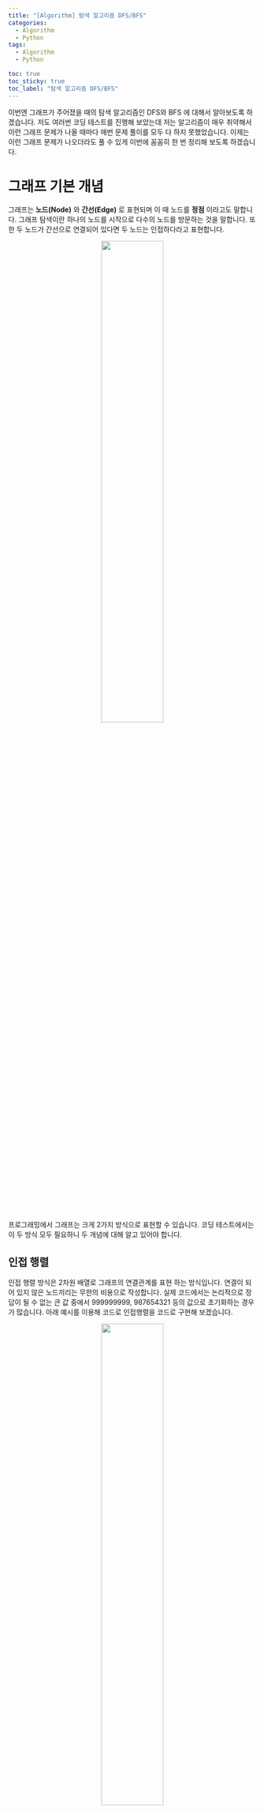 ```yaml
---
title: "[Algorithm] 탐색 알고리즘 DFS/BFS"
categories:
  - Algorithm
  - Python
tags:
  - Algorithm
  - Python

toc: true
toc_sticky: true
toc_label: "탐색 알고리즘 DFS/BFS"
---
```


이번엔 그래프가 주어졌을 때의 탐색 알고리즘인 DFS와 BFS 에 대해서 알아보도록 하겠습니다. 저도 여러번 코딩 테스트를 진행해 보았는데 저는 알고리즘이 매우 취약해서 이런 그래프 문제가 나올 때마다 매번 문제 풀이를 모두 다 하지 못했었습니다. 이제는 이런 그래프 문제가 나오더라도 풀 수 있게 이번에 꼼꼼히 한 번 정리해 보도록 하겠습니다.

# 그래프 기본 개념

그래프는 **노드(Node)** 와 **간선(Edge)** 로 표현되며 이 때 노드를 **정점** 이라고도 말합니다. 그래프 탐색이란 하나의 노드를 시작으로 다수의 노드를 방문하는 것을 말합니다. 또한 두 노드가 간선으로 연결되어 있다면 두 노드는 인접하다라고 표현합니다.

<div align="center">
<img src="/assets/images/algorithm/3/graph.png" width="50%" hegiht="40%">
</div>

<br>

프로그래밍에서 그래프는 크게 2가지 방식으로 표현할 수 있습니다. 코딩 테스트에서는 이 두 방식 모두 필요하니 두 개념에 대해 알고 있어야 합니다.

## 인접 행렬

인접 행렬 방식은 2차원 배열로 그래프의 연결관계를 표현 하는 방식입니다. 연결이 되어 있지 않은 노드끼리는 무한의 비용으로 작성합니다. 실제 코드에서는 논리적으로 정답이 될 수 없는 큰 값 중에서 999999999, 987654321 등의 값으로 초기화하는 경우가 많습니다. 아래 예시를 이용해 코드로 인접행렬을 코드로 구현해 보겠습니다.

<div align="center">
<img src="/assets/images/algorithm/3/graph_ex_1.png" width="50%" hegiht="40%">
</div>

<br>

```python
INF = 99999999 # 무한 비용 선언

# 2 차원 리스트를 이용해 인접 행렬 표현

graph = [
  [0, 7, 5],
  [7, 0, INF]
  [5, INF, 0]

]
```

<br>

## 인접 리스트

인접 리스트 방식에서는 다음 그림처럼 모든 노드에 연결된 노드에 대한 정보를 차례대로 연결하여 저장합니다.

<div align="center">
<img src="/assets/images/algorithm/3/adjacency_list.png" width="50%" hegiht="40%">
</div>

<br>

인접 리스트는 연결 리스트라는 자료구조를 이용해 구현하는데, C++ 나 자바와 같은 프로그래밍 언어에서는 별도록 연결 리스트 기능을 위한 표준 라이브러리를 제공합니다. 반면에 파이썬은 기본 자료형인 리스트 자료형이 append()와 메소드를 제공하므로, 전통적인 프로그래밍 언어에서의 배열과 연결 리스트의 기능을 모두 기본으로 제공합니다. 파이썬으로 인접 리스트를 이용해 그래프를 표현하고자 할 때에도 단순히 2차원 리스트를 이용하면 된다는 점만 기억하시면 됩니다. 다음 예제는 그래프를 인접 리스트 방식으로 처리할 때 데이터를 초기화한 코드입니다. 

```python
# 행이 3개인 2차원 리스트로 인접 리스트 표현
graph = [[] for _ in range(3)]

# 노드 0에 연결된 노드 정보 저장(노드, 거리)
graph[0].append((1, 7))
graph[0].append((2, 5))

# 노드 1에 연결된 노드 정보 저장(노드, 거리)
graph[1].append((0, 7))

# 노드 2에 연결된 노드 정보 저장(노드, 거리)
graph[2].append((0, 5))

print(graph)
```

```
콘솔 출력
[[(1, 7), (2, 5)], [(0, 7)], [(0, 5)]]
```

인접 행렬과 인접 리스트에는 어떤 차이가 있을까요? 코딩 테스트를 위해 공부하는 것이므로 메모리와 속도 측면에서 살펴보도록 하겠습니다. 메모리 측면에서 보자면 인접 행렬 방식은 모든 관계를 저장하므로 노드 개수가 많을수록 메모리가 불필요하게 낭비됩니다. 반면에 인접 리스트 방식은 연결된 정보만을 저장하기 때문에 메모리를 효율적으로 사용합니다. 하지만 인접 리스트 방식은 인접 행렬 방식에 비해 특정한 두 노드가 연결되어 있는지에 대한 정보를 얻는 속도가 느립니다. 인접 리스트 방식에서는 연결된 데이터를 하나씩 확인해야 하기 때문입니다.   
예를 들어 노드 0과 노드 1이 연결되어 있는지 확인해보도록 하겠습니다. 인접 행렬 방식에서는 graph[0][1]만 확인하면 됩니다. 반면 인접 리스트 방식에서는 노드 0에 대한 인접 리스트를 앞에서부터 차례대로 확인해야 합니다. 그러므로 특정한 노드의 연결된 모든 인접 노드를 순회해야 하는 경우, 인접 리스트 바익이 인접 행렬 방식에 비해 메모리 공간의 낭비가 적습니다.

# DFS

DFS는 Depth-Frist Search 의 약자로 깊이 우선 탐색이라고도 부르며, 그래프에서 깊은 부분을 우선적으로 탐색하는 알고리즘입니다. DFS 탐색 알고리즘은 특정한 경로로 탐색하다가 특정한 상황에서 최대한 깊숙이 들어가서 노드를 방문한 후, 다시 돌아가 다른 경로로 탐색하는 알고리즘입니다. DFS는 스택을 이용하며 구체적인 동작과정은 다음과 같습니다.

1. 탐색 시작 노드를 스택에 삽입하고 방문처리를 한다.
2. 스택의 최상단 노드에 방문하지 않은 인접 노드가 있으면 그 인접 노드를 스택에 넣고 방문 처리를 한다. 방문하지 않은 인접 노드가 없으면 스택에서 최상단 노드를 꺼낸다.
3. 2 번의 과정을 더 이상 수행할 수 없을 때까지 반복한다.

직관적인 이해를 위해 그림을 이용해 설명을 진행하도록 하겠습니다. 그리고 일반적으로 인접한 노드 중에서 방문하지 않은 노드가 여러 개 있으면 번호가 낮은 순서부터 처리합니다.

<div align="center">
<img src="/assets/images/algorithm/3/graph_ex_2.png" width="50%" hegiht="40%">
</div>

<br>

방문 처리된 노드는 회색으로, 현재 처리하는 스택의 최상단 노드는 하늘색으로 표현했습니다.

step 1. 시작 노드인 `1` 을 스택에 삽입하고 방문 처리를 한다.

<div align="center">
<img src="/assets/images/algorithm/3/dfs1.png" width="50%" hegiht="40%">
</div>

<br>

step 2. 스택의 최상단 노드인 `1`에 방문하지 않은 인접 노드 `2`, `3`, `8`이 있다. 이 중에서 가장 작은 노드인 `2`를 스택에 넣고 방문 처리를 한다.

<div align="center">
<img src="/assets/images/algorithm/3/dfs2.png" width="50%" hegiht="40%">
</div>

<br>

step 3. 스택의 최상단 노드인 `2`에 방문하지 않은 인접 노드 `7`이 있다. 따라서 `7`번 노드를 스택에 넣고 방문처리를 한다.

<div align="center">
<img src="/assets/images/algorithm/3/dfs3.png" width="50%" hegiht="40%">
</div>

<br>

step 4. 스택의 최상단 노드인 `7`에 방문하지 않은 인접 노드 `6`과 `8`이 있다. 이 중에서 가장 작은 노드인 `6`을 스택에 넣고 방문 처리를 한다.

<div align="center">
<img src="/assets/images/algorithm/3/dfs4.png" width="50%" hegiht="40%">
</div>

<br>

step 5. 스택의 최상단 노드인 `6`에 방문하지 않은 인접 노드가 없다. 따라서 스택에서 `6`번 노드를 꺼낸다.

<div align="center">
<img src="/assets/images/algorithm/3/dfs5.png" width="50%" hegiht="40%">
</div>

<br>

step 6. 스택의 최상단 노드인 `7`에 방문하지 않은 인접 노드 `8`이 있다. 따라서 `8`번 노드를 스택에 넣고 방문 처리를 한다.

<div align="center">
<img src="/assets/images/algorithm/3/dfs6.png" width="50%" hegiht="40%">
</div>

<br>

step 7. 스택의 최상단 노드인 `8`에 방문하지 않은 인접 노드가 없다. 따라서 스택에서 8번 노드를 꺼낸다.

<div align="center">
<img src="/assets/images/algorithm/3/dfs7.png" width="50%" hegiht="40%">
</div>

<br>

step 8. 스택의 최상단 노드인 `7`에 방문하지 않은 인접 노드가 없다. 따라서 스택에서 `7`번 노드를 꺼낸다.

<div align="center">
<img src="/assets/images/algorithm/3/dfs8.png" width="50%" hegiht="40%">
</div>

<br>

step 9. 스택의 최상단 노드인 `2`에 방문하지 않은 인접 노드가 없다. 따라서 스택에서 `2`번 노드를 꺼낸다.

<div align="center">
<img src="/assets/images/algorithm/3/dfs9.png" width="50%" hegiht="40%">
</div>

<br>

step 10. 스택의 최상단 노드인 `1`에 방문하지 않은 인접 노드 `3`을 스택에 넣고 방문 처리한다.

<div align="center">
<img src="/assets/images/algorithm/3/dfs10.png" width="50%" hegiht="40%">
</div>

<br>

step 11. 스택의 최상단 노드인 `3`에 방문하지 않은 인접 노드 `4`와 `5`가 있다. 이 중에서 가장 작은 노드인 `4`를 스택에 넣고 방문 처리를 한다.

<div align="center">
<img src="/assets/images/algorithm/3/dfs11.png" width="50%" hegiht="40%">
</div>

<br>

step 12. 스택의 최상단 노드인 `4`에 방문하지 않은 인접 노드 `5`가 있다. 따라서 `5`번 노드를 스태에 넣고 방문 처리를 한다.

<div align="center">
<img src="/assets/images/algorithm/3/dfs12.png" width="50%" hegiht="40%">
</div>

<br>

step 13. 남아 있는 노드에 방문하지 않은 인접 노드가 없다. 따라서 모든 노드를 차례대로 꺼내면 다음과 같다.

<div align="center">
<img src="/assets/images/algorithm/3/dfs13.png" width="50%" hegiht="40%">
</div>

<br>

결과적으로 노드의 탐색 순서(스택에 들어간 순서)는 다음과 같습니다.   
1->2->7->6->8->3->4->5   
깊이 우선 탐색 알고리즘인 DFS는 스택의 자료구조에 기초한다는 점에서 구현이 간단합니다. 실제로는 스택을 쓰지 않아도 되며 탐색을 수행함에 있어서 데이터의 개수가 N 개인 경우 O(N)의 시간이 소요된다는 특징이 있습니다.   
또한 DFS는 스택을 이용하는 알고리즘이기 때문에 실제 구현은 재귀 함수를 이용했을 때 매우 간결하게 구현할 수 있습니다. 예제 소스코드는 다음과 같습니다.

```python
"""
DFS 예제

1->2->7->6->8->3->4->5 로 출력되는 그래프를 예제로 함
본 코드에서는 각 노드를 배열의 인덱스에 맞추기 위해 1을 빼준 것이 아닌 노드 번호 그대로를 사용
그렇기 때문에 노드가 8개 임에도 불구하고 사용된 배열들의 크기가 9로 사용
"""

# DFS 메서드 정의
def dfs(graph, v, visited):
    # 현재 노드를 방문 처리하고 출력
    visited[v] = True
    print(v, end = ' ')

    #현재 노드와 연결된 다른 노드를 재귀적으로 방문
    for i in graph[v]:
        if not visited[i]:
            dfs(graph, i, visited)

# 각 노드가 연결된 정보를 리스트 자료형으로 표현(2차원 리스트)
graph = [
    [],
    [2, 3, 8],
    [1, 7],
    [1, 4, 5],
    [3, 5],
    [3, 4],
    [7],
    [2, 6, 8],
    [1, 7],
]

# 각 노드가 방문된 정보를 리스트 자료형으로 표현 (1차원 리스트)
visited = [False] * 9

# 정의된 DFS 함수 호출
dfs(graph, 1, visited)
```

```
콘솔 출력
1 2 7 6 8 3 4 5
```

위 예제에서는 인접 리스트를 이용했습니다. 앞으로 DFS 와 관련된 문제는 위 예제코드를 기반으로 문제 풀이를 할 것이기 때문에 왠만하면 암기를 해두는 것이 좋습니다.

<br>

# BFS 

BFS 알고리즘은 너비 우선 탐색이라는 의미를 가집니다. 쉽게 말해 가까운 근처에 있는 노드부터 탐색하는 알고리즘입니다. DFS 는 최대한 멀리 있는 노드를 우선으로 탐색하는 방식으로 동작한다고 했는데 BFS 는 그 반대로 동작합니다. BFS 구현에는 선입선출 방식인 큐 자료구조를 이용합니다. 인접한 노드를 반복적으로 큐에 넣도록 알고리즘을 작성하면 자연스럽게 먼저 들어온 것이 먼저 나가게 되어 가까운 노드부터 탐색을 진행하게 됩니다. BFS 의 동작 방식은 다음과 같습니다.

1. 탐색 시작 노드를 큐에 삽입하고 방문 처리를 한다
2. 큐에서 노드를 꺼내 해당 노드의 인접 노드 중에서 방문하지 않은 노드를 모두 큐에 삽입하고 방문 처리를 한다.
3. 2 번의 과정을 더 이상 수행할 수 없을 때까지 반복한다.

DFS 알고리즘을 설명할 때 사용했던 그래프를 이용해 BFS 도 DFS 와 같이 그림 예제를 통해 설명을 하도록 하겠습니다.

step 1 시작 노드인 `1`을 큐에 삽입하고 방문 처리를 한다. 방문 처리된 노드는 회색으로, 큐에서 꺼내 현재 처리하는 노드는 하늘색으로 표현했다.

<div align="center">
<img src="/assets/images/algorithm/3/bfs1.png" width="50%" hegiht="40%">
</div>

<br>

step 2 큐에서 노드 `1`을 꺼내고 방문하지 않은 인접 노드 `2`, `3`, `8`을 모두 큐에 삽입하고 방문 처리를 한다.

<div align="center">
<img src="/assets/images/algorithm/3/bfs2.png" width="50%" hegiht="40%">
</div>

<br>

step 3 큐에서 노드 `2`를 꺼내고 방문하지 않은 인접 노드 `7`을 큐에 삽입하고 방문 처리를 합니다.

<div align="center">
<img src="/assets/images/algorithm/3/bfs3.png" width="50%" hegiht="40%">
</div>

<br>

step 4 큐에서 노드 `3`을 꺼내고 방문하지 않은 인접 노드 `4`, `5`를 모두 큐에 삽입하고 방문 처리를 합니다.

<div align="center">
<img src="/assets/images/algorithm/3/bfs4.png" width="50%" hegiht="40%">
</div>

<br>

step 5 큐에서 노드 `8`을 꺼내고 방문하지 않은 인접 노드가 없으므로 무시합니다.

<div align="center">
<img src="/assets/images/algorithm/3/bfs5.png" width="50%" hegiht="40%">
</div>

<br>

step 6 큐에서 노드 `7`을 꺼내고 방문하지 않은 인접 노드 `6`을 큐에 삽입하고 방문 처리를 합니다.

<div align="center">
<img src="/assets/images/algorithm/3/bfs6.png" width="50%" hegiht="40%">
</div>

<br>

step 7 남아 있는 노드에 방문하지 않은 인접 노드가 없습니다. 따라서 모든 노드를 차례대로 꺼내면 최종적으로 다음과 같습니다.

<div align="center">
<img src="/assets/images/algorithm/3/bfs7.png" width="50%" hegiht="40%">
</div>

<br>

결과적으로 노드의 탐색 순서는 다음과 같습니다.   
1->2->3->8->7->4->5->6   
BFS 는 큐 자료구조에 기초한다는 점에서 구현이 간단합니다. 실제로 구현함에 있어 앞서 언급한 대로 dqeue 라이브러리를 사용하는 것이 좋으며 탐색을 수행함에 있어 O(N)의 시간이 소요됩니다. 일반적인 경우 실제 수행 시간은 DFS 보다 좋은 편이라는 점까지만 기억해 주시면 될 것 같습니다.

```python
"""
BFS 예제 코드
"""

from collections import deque

# BFS 메서드 정의

def bfs(graph, start, visitied):
    # 큐 구현을 위해 deque 라이브러리 사용
    queue = deque([start])

    # 현재 노드를 방문 처리
    visited[start] = True

    #큐가 빌 때까지 반복
    while queue:
        #큐에서 하나의 원소를 뽑아 출력
        v = queue.popleft()
        print(v, end = ' ')

        # 해당 원소와 연결된, 아직 방문하지 않은 원소들을 큐에 삽입
        for i in graph[v]:
            if not visitied[i]:
                queue.append(i)
                visitied[i]=True

# 각 노드가 연결된 정보를 리스트 자료형으로 표현(2차원 리스트)

graph = [
    [],
    [2, 3, 8],
    [1, 7],
    [1, 4, 5],
    [3, 5],
    [3, 4],
    [7],
    [2, 6, 8],
    [1, 7]
]

# 각 노드가 방문된 정보를 리스트 자료형으로 표현 (1차원 리스트)
visited = [False] * 9

# 정의된 BFS 함수 호출
bfs(graph, 1, visited)
```

```
콘솔 출력
1 2 3 8 7 4 5 6
```

<br>

# 마치며

이번엔 코딩 테스트에서 그래프 문제로 자주 출제되는 DFS와 BFS에 대해서 알아 보았습니다. 사실 제 생각에 코딩 테스트는 개념도 중요하지만 수학 처럼 개념을 익힌 뒤에 실제 문제 풀이를 많이 해보면서 감을 잡아야 한다고 생각합니다. 이번엔 개념만 알아보았고 이후에 코딩 테스트 관련 알고리즘들의 개념을 모두 정리한 뒤 각 알고리즘 별 문제 풀이도 같이 진행하고자 합니다.   
긴 긁 읽어주셔서 감사드리며 잘못된 내용 혹은 궁금하신 내용이 있으시다면 댓글 달아주시기 바랍니다!

